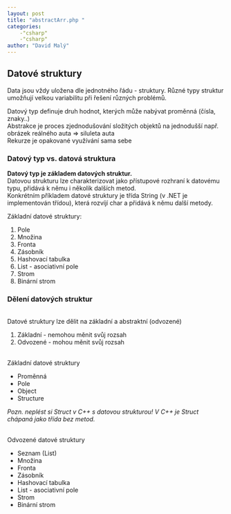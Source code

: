 ```yaml
---
layout: post
title: "abstractArr.php "
categories:
    -"csharp"
    -"csharp"
author: "David Malý"
--- 
```



## Datové struktury


Data jsou vždy uložena dle jednotného řádu - struktury. Různé typy struktur umožňují velkou variabilitu při řešení různých problémů.



Datový typ definuje druh hodnot, kterých může nabývat proměnná (čísla, znaky..)
<br>Abstrakce je proces zjednodušování složitých objektů na jednodušší např. obrázek reálného auta => siluleta auta
<br>Rekurze je opakované využívání sama sebe


### Datový typ vs. datová struktura


**Datový typ je základem datových struktur.**
<br>Datovou strukturu lze charakterizovat jako přístupové rozhraní k datovému typu, přidává k němu i několik dalších metod.
<br>Konkrétním příkladem datové struktury je třída String (v .NET je implementován třídou), která rozvíjí char a přidává k němu další metody.<br>


Základní datové struktury:<br>
1. Pole
2. Množina
3. Fronta
4. Zásobník
5. Hashovací tabulka
6. List - asociativní pole
7. Strom
8. Binární strom




### Dělení datových struktur
<br>Datové struktury lze dělit na základní a abstraktní (odvozené)

1. Základní - nemohou měnit svůj rozsah
2. Odvozené - mohou měnit svůj rozsah


<br>Základní datové struktury<br>
- Proměnná
- Pole
- Object
- Structure


*Pozn. neplést si Struct v C++ s datovou strukturou! V C++ je Struct chápaná jako třída bez metod.*

<br>Odvozené datové struktury<br>
- Seznam (List)
- Množina
- Fronta
- Zásobník
- Hashovací tabulka
- List - asociativní pole
- Strom
- Binární strom

